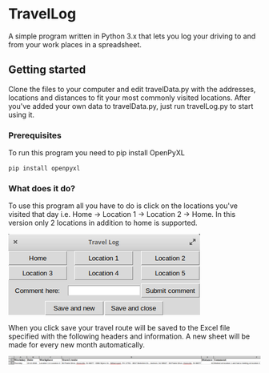 # TravelLog

A simple program written in Python 3.x that lets you log your driving to and from your work places in a spreadsheet.

## Getting started

Clone the files to your computer and edit travelData.py with the addresses, locations and distances to fit your most commonly visited locations.
After you've added your own data to travelData.py, just run travelLog.py to start using it.

### Prerequisites

To run this program you need to pip install OpenPyXL

```
pip install openpyxl
```

### What does it do?

To use this program all you have to do is click on the locations you've visited that day i.e. Home -> Location 1 -> Location 2 -> Home. In this version only 2 locations in addition to home is supported.

![GUI](https://github.com/Myrheimb/TravelLog/blob/master/Images/GUI.png)

When you click save your travel route will be saved to the Excel file specified with the following headers and information.
A new sheet will be made for every new month automatically.

![Excel](https://github.com/Myrheimb/TravelLog/blob/master/Images/Example.png)
